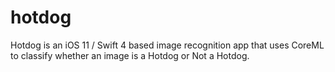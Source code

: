 # hotdog
Hotdog is an iOS 11 / Swift 4 based image recognition app that uses CoreML to classify whether an image is a Hotdog or Not a Hotdog.
